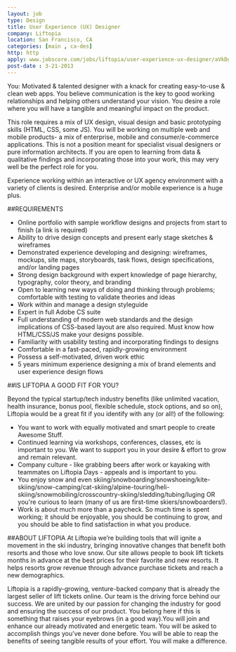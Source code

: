 ```yaml
---
layout: job
type: Design
title: User Experience (UX) Designer
company: Liftopia
location: San Francisco, CA
categories: [main , ca-des]
http: http
apply: www.jobscore.com/jobs/liftopia/user-experience-ux-designer/aVkDgQI3ar4O-UeJe4egig
post-date : 3-21-2013
---
```


You: Motivated & talented designer with a knack for creating easy-to-use & clean web apps. You believe communication is the key to good working relationships and helping others understand your vision. You desire a role where you will have a tangible and meaningful impact on the product.

This role requires a mix of UX design, visual design and basic prototyping skills (HTML, CSS, some JS). You will be working on multiple web and mobile products- a mix of enterprise, mobile and consumer/e-commerce applications. This is not a position meant for specialist visual designers or pure information architects.  If you are open to learning from data & qualitative findings and incorporating those into your work, this may very well be the perfect role for you.
 
Experience working within an interactive or UX agency environment with a variety of clients is desired. Enterprise and/or mobile experience is a huge plus.
 
##REQUIREMENTS

* Online portfolio with sample workflow designs and projects from start to finish (a link is required)
* Ability to drive design concepts and present early stage sketches & wireframes
* Demonstrated experience developing and designing: wireframes, mockups, site maps, storyboards, task flows, design specifications, and/or landing pages
* Strong design background with expert knowledge of page hierarchy, typography, color theory, and branding
* Open to learning new ways of doing and thinking through problems; comfortable with testing to validate theories and ideas
* Work within and manage a design styleguide
* Expert in full Adobe CS suite
* Full understanding of modern web standards and the design implications of CSS-based layout are also required. Must know how HTML/CSS/JS make your designs possible.
* Familiarity with usability testing and incorporating findings to designs
* Comfortable in a fast-paced, rapidly-growing environment
* Possess a self-motivated, driven work ethic
* 5 years minimum experience designing a mix of brand elements and user experience design flows
 
##IS LIFTOPIA A GOOD FIT FOR YOU?

Beyond the typical startup/tech industry benefits (like unlimited vacation, health insurance, bonus pool, flexible schedule, stock options, and so on), Liftopia would be a great fit if you identify with any (or all!) of the following:

* You want to work with equally motivated and smart people to create Awesome Stuff.
* Continued learning via workshops, conferences, classes, etc is important to you. We want to support you in your desire & effort to grow and remain relevant.
* Company culture - like grabbing beers after work or kayaking with teammates on Liftopia Days - appeals and is important to you.
* You enjoy snow and even skiing/snowboarding/snowshoeing/kite-skiing/snow-camping/cat-skiing/alpine-touring/heli-skiing/snowmobiling/crosscountry-skiing/sledding/tubing/luging OR you're curious to learn (many of us are first-time skiers/snowboarders!).
* Work is about much more than a paycheck. So much time is spent working; it should be enjoyable, you should be continuing to grow, and you should be able to find satisfaction in what you produce.
 
##ABOUT LIFTOPIA
At Liftopia we’re building tools that will ignite a movement in the ski industry, bringing innovative changes that benefit both resorts and those who love snow. Our site allows people to book lift tickets months in advance at the best prices for their favorite and new resorts. It helps resorts grow revenue through advance purchase tickets and reach a new demographics.
 
Liftopia is a rapidly-growing, venture-backed company that is already the largest seller of lift tickets online. Our team is the driving force behind our success. We are united by our passion for changing the industry for good and ensuring the success of our product. You belong here if this is something that raises your eyebrows (in a good way).You will join and enhance our already motivated and energetic team. You will be asked to accomplish things you’ve never done before. You will be able to reap the benefits of seeing tangible results of your effort. You will make a difference.
